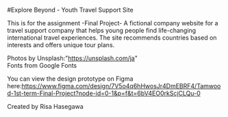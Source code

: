 #Explore Beyond - Youth Travel Support Site  

This is for the assignment -Final Project-
A fictional company website for a travel support company that helps young people find life-changing international travel experiences. The site recommends countries based on interests and offers unique tour plans.

Photos by Unsplash:"https://unsplash.com/ja"  
Fonts from Google Fonts  

You can view the design prototype on Figma here:https://www.figma.com/design/7V5o4q6hHwosJr4DmEBRF4/Tamwood-1st-term-Final-Project?node-id=0-1&p=f&t=6bV4EO0rkScjCLQu-0


Created by Risa Hasegawa